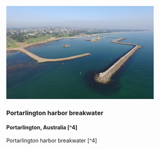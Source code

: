 ![image](./Figure1.png)

### Portarlington harbor breakwater 
#### Portarlington, Australia [^4]

Portarlington harbor breakwater [^4]